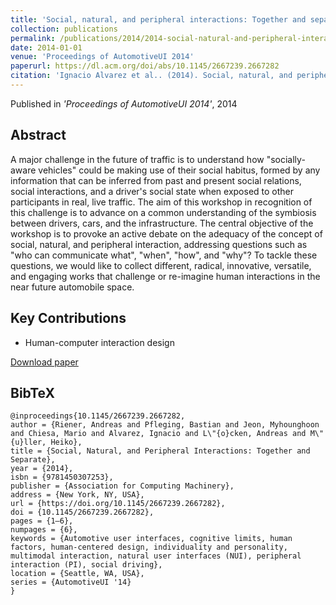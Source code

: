 ```yaml
---
title: 'Social, natural, and peripheral interactions: Together and separate'
collection: publications
permalink: /publications/2014/2014-social-natural-and-peripheral-interactions-togethe
date: 2014-01-01
venue: 'Proceedings of AutomotiveUI 2014'
paperurl: https://dl.acm.org/doi/abs/10.1145/2667239.2667282
citation: 'Ignacio Alvarez et al.. (2014). Social, natural, and peripheral interactions: Together and separate. Proceedings of AutomotiveUI 2014.'
---
```


Published in *'Proceedings of AutomotiveUI 2014'*, 2014

## Abstract

A major challenge in the future of traffic is to understand how "socially-aware vehicles" could be making use of their social habitus, formed by any information that can be inferred from past and present social relations, social interactions, and a driver's social state when exposed to other participants in real, live traffic. The aim of this workshop in recognition of this challenge is to advance on a common understanding of the symbiosis between drivers, cars, and the infrastructure. The central objective of the workshop is to provoke an active debate on the adequacy of the concept of social, natural, and peripheral interaction, addressing questions such as "who can communicate what", "when", "how", and "why"? To tackle these questions, we would like to collect different, radical, innovative, versatile, and engaging works that challenge or re-imagine human interactions in the near future automobile space.

## Key Contributions

* Human-computer interaction design

[Download paper](https://dl.acm.org/doi/abs/10.1145/2667239.2667282)

## BibTeX

```
@inproceedings{10.1145/2667239.2667282,
author = {Riener, Andreas and Pfleging, Bastian and Jeon, Myhounghoon and Chiesa, Mario and Alvarez, Ignacio and L\"{o}cken, Andreas and M\"{u}ller, Heiko},
title = {Social, Natural, and Peripheral Interactions: Together and Separate},
year = {2014},
isbn = {9781450307253},
publisher = {Association for Computing Machinery},
address = {New York, NY, USA},
url = {https://doi.org/10.1145/2667239.2667282},
doi = {10.1145/2667239.2667282},
pages = {1–6},
numpages = {6},
keywords = {Automotive user interfaces, cognitive limits, human factors, human-centered design, individuality and personality, multimodal interaction, natural user interfaces (NUI), peripheral interaction (PI), social driving},
location = {Seattle, WA, USA},
series = {AutomotiveUI '14}
}
```